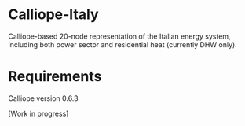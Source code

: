 # Calliope-Italy
Calliope-based 20-node representation of the Italian energy system, including both power sector and residential heat (currently DHW only).

# Requirements
Calliope version 0.6.3

[Work in progress]
